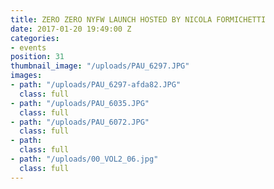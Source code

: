 ```yaml
---
title: ZERO ZERO NYFW LAUNCH HOSTED BY NICOLA FORMICHETTI
date: 2017-01-20 19:49:00 Z
categories:
- events
position: 31
thumbnail_image: "/uploads/PAU_6297.JPG"
images:
- path: "/uploads/PAU_6297-afda82.JPG"
  class: full
- path: "/uploads/PAU_6035.JPG"
  class: full
- path: "/uploads/PAU_6072.JPG"
  class: full
- path: 
  class: full
- path: "/uploads/00_VOL2_06.jpg"
  class: full
---
```


